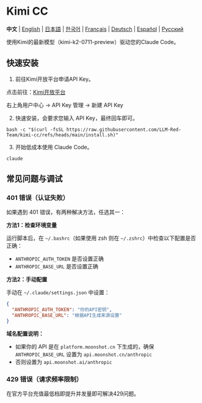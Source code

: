 # Kimi CC

**中文** | [English](README_EN.md) | [日本語](README_JA.md) | [한국어](README_KO.md) | [Français](README_FR.md) | [Deutsch](README_DE.md) | [Español](README_ES.md) | [Русский](README_RU.md)

使用Kimi的最新模型（kimi-k2-0711-preview）驱动您的Claude Code。

## 快速安装

1. 前往Kimi开放平台申请API Key。

点击前往：[Kimi开放平台](https://platform.moonshot.cn/)

右上角用户中心 -> API Key 管理 -> 新建 API Key


2. 快速安装，会要求您输入 API Key，最终回车即可。

```shell
bash -c "$(curl -fsSL https://raw.githubusercontent.com/LLM-Red-Team/kimi-cc/refs/heads/main/install.sh)"
```

3. 开始低成本使用 Claude Code。

```shell
claude
```

## 常见问题与调试

### 401 错误（认证失败）

如果遇到 401 错误，有两种解决方法，任选其一：

**方法1：检查环境变量**

运行脚本后，在 `~/.bashrc`（如果使用 zsh 则在 `~/.zshrc`）中检查以下配置是否正确：
- `ANTHROPIC_AUTH_TOKEN` 是否设置正确
- `ANTHROPIC_BASE_URL` 是否设置正确

**方法2：手动配置**

手动在 `~/.claude/settings.json` 中设置：
```json
{
  "ANTHROPIC_AUTH_TOKEN": "你的API密钥",
  "ANTHROPIC_BASE_URL": "根据API生成来源设置"
}
```

**域名配置说明：**
- 如果你的 API 是在 `platform.moonshot.cn` 下生成的，确保 `ANTHROPIC_BASE_URL` 设置为 `api.moonshot.cn/anthropic`
- 否则设置为 `api.moonshot.ai/anthropic`

### 429 错误（请求频率限制）

在官方平台充值最低档即提升并发量即可解决429问题。
